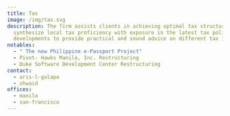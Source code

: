 ```yaml
---
title: Tax
image: /img/tax.svg
description: The firm assists clients in achieving optimal tax structures. We
  synthesize local tax proficiency with exposure in the latest tax policy
  developments to provide practical and sound advice on different tax issues.
notables:
  - " The new Philippine e-Passport Project"
  - Pivot- Hawks Manila, Inc. Restructuring
  - Duke Software Development Center Restructuring
contact:
  - aris-l-gulapa
  - shwaid
offices:
  - manila
  - san-francisco
---
```

